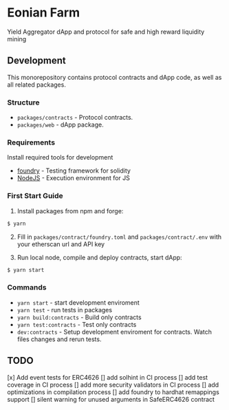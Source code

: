 # Eonian Farm

Yield Aggregator dApp and protocol for safe and high reward liquidity mining

## Development

This monorepository contains protocol contracts and dApp code, as well as all related packages.

### Structure

* `packages/contracts` - Protocol contracts.
* `packages/web` - dApp package.

### Requirements

Install required tools for development

* [foundry](https://book.getfoundry.sh/getting-started/installation.html) - Testing framework for solidity
* [NodeJS](https://nodejs.org/) - Execution environment for JS

### First Start Guide

1) Install packages from npm and forge:

```bash
$ yarn
```

2) Fill in `packages/contract/foundry.toml` and `packages/contract/.env` with your etherscan url and API key

3) Run local node, compile and deploy contracts, start dApp:

```bash
$ yarn start
```

### Commands

* `yarn start` - start development enviroment
* `yarn test` - run tests in packages
* `yarn build:contracts` - Build only contracts
* `yarn test:contracts` - Test only contracts
* `dev:contracts` - Setup development enviroment for contracts. Watch files changes and rerun tests.


## TODO

[x] Add event tests for ERC4626
[] add solhint in CI process
[] add test coverage in CI process
[] add more security validators in CI process
[] add optimizations in compilation process
[] add foundry to hardhat remappings support
[] silent warning for unused arguments in SafeERC4626 contract